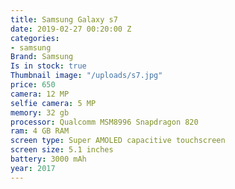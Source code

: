 ```yaml
---
title: Samsung Galaxy s7
date: 2019-02-27 00:20:00 Z
categories:
- samsung
Brand: Samsung
Is in stock: true
Thumbnail image: "/uploads/s7.jpg"
price: 650
camera: 12 MP
selfie camera: 5 MP
memory: 32 gb
processor: Qualcomm MSM8996 Snapdragon 820
ram: 4 GB RAM
screen type: Super AMOLED capacitive touchscreen
screen size: 5.1 inches
battery: 3000 mAh
year: 2017
---
```


